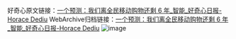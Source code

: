 好奇心原文链接：[一个预测：我们离全民移动购物还剩 6 年_智能_好奇心日报-Horace Dediu](https://www.qdaily.com/articles/4087.html)
WebArchive归档链接：[一个预测：我们离全民移动购物还剩 6 年_智能_好奇心日报-Horace Dediu](http://web.archive.org/web/20190623153520/https://www.qdaily.com/articles/4087.html)
![image](http://ww3.sinaimg.cn/large/007d5XDpgy1g3vdy2kaaxj30u03224qp)